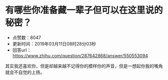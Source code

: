 # 有哪些你准备藏一辈子但可以在这里说的秘密？
- 点赞数：8047
- 更新时间：2019年03月11日08时28分03秒
- 回答url：https://www.zhihu.com/question/287642868/answer/550553094
<body>
 <p data-pid="2bgXxN1_">其实我还喜欢你，但是却越来越不记得你的模样你的声音，但是一想起你我的嘴角就会不自觉的上扬。</p>
</body>
